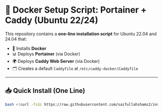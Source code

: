 # 🚀 Docker Setup Script: Portainer + Caddy (Ubuntu 22/24)

This repository contains a **one-line installation script** for Ubuntu 22.04 and 24.04 that:

- 🐳 Installs **Docker**
- 📊 Deploys **Portainer** (via Docker)
- 🌍 Deploys **Caddy Web Server** (via Docker)
- 🗂️ Creates a default `Caddyfile` at `/etc/caddy-docker/Caddyfile`

---

## 📥 Quick Install (One Line)

```bash
bash <(curl -fsSL https://raw.githubusercontent.com/saifullahshams2/install_docker_portainer_caddy/main/install.sh)
